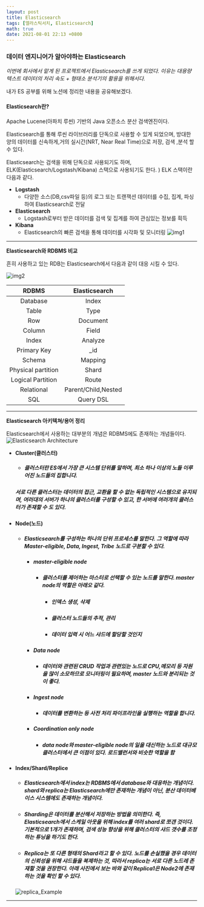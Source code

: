```yaml
---
layout: post
title: Elasticsearch
tags: [엘라스틱서치, Elasticsearch]
math: true
date: 2021-08-01 22:13 +0800
---
```


### 데이터 엔지니어가 알아야하는 Elasticsearch


_이번에 회사에서 맡게 된 프로젝트에서 Elasticsearch를 쓰게 되었다. 이유는 대용량 텍스트 데이터의 처리 속도 + 형태소 분석기의 활용을 위해서다._

내가 ES 공부를 위해 노션에 정리한 내용을 공유해보겠다.

#### Elasticsearch란?   
Apache Lucene(아파치 루씬) 기반의 Java 오픈소스 분산 검색엔진이다.

Elasticsearch를 통해 루씬 라이브러리를 단독으로 사용할 수 있게 되었으며, 방대한 양의 데이터를 신속하게,거의 실시간(NRT, Near Real Time)으로 저장, 검색 ,분석 할 수 있다.


Elasticsearch는 검색을 위해 단독으로 사용되기도 하며, ELK(Elasticsearch/Logstash/Kibana) 스택으로 사용되기도 한다.
) ELK 스택이란 다음과 같다.

- __Logstash__
    - 다양한 소스(DB,csv파일 등)의 로그 또는 트랜잭션 데이터를 수집, 집계, 파싱하여 Elasticsearch로 전달
- __Elasticsearch__
    - Logstash로부터 받은 데이터를 검색 및 집계를 하여 관심있는 정보를 흭득
- __Kibana__
    - Elasticsearch의 빠른 검색을 통해 데이터를 시각화 및 모니터링
![img1](https://img1.daumcdn.net/thumb/R1280x0/?scode=mtistory2&fname=https%3A%2F%2Ft1.daumcdn.net%2Fcfile%2Ftistory%2F993B7E495C98CAA706)


***

**Elasticsearch와 RDBMS 비교**

흔히 사용하고 있는 RDB는 Elasticsearch에서 다음과 같이 대응 시킬 수 있다.

![img2](https://img1.daumcdn.net/thumb/R1280x0/?scode=mtistory2&fname=https%3A%2F%2Ft1.daumcdn.net%2Fcfile%2Ftistory%2F998444375C98CC021F)

|RDBMS|Elasticsearch|
|:---:|:---:|
|Database|Index|
|Table|Type|
|Row|Document|
|Column|Field|
|Index|Analyze|
|Primary Key|_id|
|Schema|Mapping|
|Physical partition|Shard|
|Logical Partition|Route|
|Relational|Parent/Child,Nested|
|SQL|Query DSL|


***

**Elasticsearch 아키텍쳐/용어 정리**   

Elasticsearch에서 사용하는 대부분의 개념은 RDBMS에도 존재하는 개념들이다.   
![Elasticsearch Architecture](https://img1.daumcdn.net/thumb/R1280x0/?scode=mtistory2&fname=https%3A%2F%2Ft1.daumcdn.net%2Fcfile%2Ftistory%2F99A97A355C98D42D2E)

- **Cluster(클러스터)**
    - ##### 클러스터란 ES에서 가장 큰 시스템 단위를 말하며, 최소 하나 이상의 노들 이루어진 노드들의 집합니다.   
    ##### 서로 다른 클러스터는 데이터의 접근, 교환을 할 수 없는 독립적인 시스템으로 유지되며, 여러대의 서버가 하나의 클러스터를 구성할 수 있고, 한 서버에 여러개의 클러스터가 존재할 수 도 있다.   
- **Node(노드)**
    - ##### Elasticsearch를 구성하는 하나의 단위 프로세스를 말한다. 그 역할에 따라 Master-eligible, Data, Ingest, Tribe 노드로 구분할 수 있다.   
        - ##### master-eligible node
            - ##### 클러스터를 제어하는 마스터로 선택할 수 있는 노드를 말한다. master node의 역할은 아래오 같다.
                - ##### 인덱스 생성, 삭제

                - ##### 클러스터 노드들의 추적, 관리

                - ##### 데이터 입력 시 어느 샤드에 할당할 것인지

        - ##### Data node
            - ##### 데이터와 관련된 CRUD 작업과 관련있는 노드로 CPU,메모리 등 자원을 많이 소모하므로 모니터링이 필요하며, master 노드와 분리되는 것이 좋다.
            
        - ##### Ingest node
            - ##### 데이터를 변환하는 등 사전 처리 파이프라인을 실행하는 역할을 합니다.
        - ##### Coordination only node
            - ##### data node와 master-eligible node의 일을 대신하는 노드로 대규모 클러스터에서 큰 이점이 있다. 로드밸런서와 비슷한 역할을 함

- **Index/Shard/Replice**   

    - ##### Elasticsearch에서 index는 RDBMS에서 database와 대응하는 개념이다. shard와 replica는 Elasticsearch에만 존재하는 개념이 아닌, 분산 데이터베이스 시스템에도 존재하는 개념이다.  

    - ##### Sharding은 데이터를 분산해서 저장하는 방법을 의미한다. 즉, Elasticsearch에서 스케일 아웃을 위해 index를 여러 shard로 쪼갠 것이다. 기본적으로 1개가 존재하며, 검색 성능 향상을 위해 클러스터의 샤드 갯수를 조정하는 튜닝을 하기도 한다.

    - ##### Replica는 또 다른 형태의 Shard라고 할 수 있다. 노드를 손실했을 경우 데이터의 신뢰성을 위해 샤드들을 복제하는 것, 따라서 replica는 서로 다른 노드레 존재할 것을 권장한다. 아래 사진에서 보는 바와 같이 Replica1은 Node2에 존재하는 것을 확인 할 수 있다.
    ![replica_Example](https://img1.daumcdn.net/thumb/R1280x0/?scode=mtistory2&fname=https%3A%2F%2Ft1.daumcdn.net%2Fcfile%2Ftistory%2F991563425C98CB341A)


***

